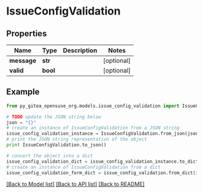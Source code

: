 # IssueConfigValidation


## Properties
Name | Type | Description | Notes
------------ | ------------- | ------------- | -------------
**message** | **str** |  | [optional] 
**valid** | **bool** |  | [optional] 

## Example

```python
from py_gitea_opensuse_org.models.issue_config_validation import IssueConfigValidation

# TODO update the JSON string below
json = "{}"
# create an instance of IssueConfigValidation from a JSON string
issue_config_validation_instance = IssueConfigValidation.from_json(json)
# print the JSON string representation of the object
print IssueConfigValidation.to_json()

# convert the object into a dict
issue_config_validation_dict = issue_config_validation_instance.to_dict()
# create an instance of IssueConfigValidation from a dict
issue_config_validation_form_dict = issue_config_validation.from_dict(issue_config_validation_dict)
```
[[Back to Model list]](../README.md#documentation-for-models) [[Back to API list]](../README.md#documentation-for-api-endpoints) [[Back to README]](../README.md)


